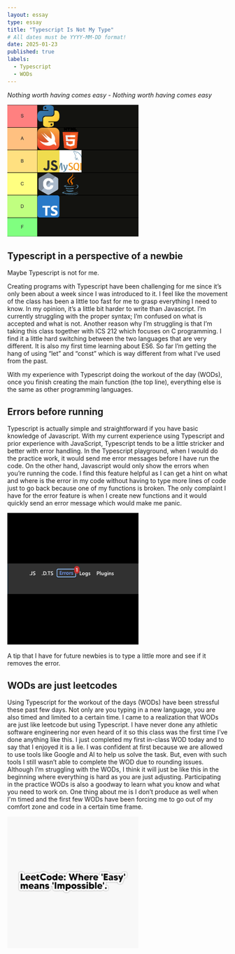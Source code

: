 ```yaml
---
layout: essay
type: essay
title: "Typescript Is Not My Type"
# All dates must be YYYY-MM-DD format!
date: 2025-01-23
published: true
labels:
  - Typescript
  - WODs
---
```



*Nothing worth having comes easy - Nothing worth having comes easy*

<img src="https://github.com/dominic-isaac-molina/dominic-isaac-molina.github.io/blob/d0bea6e9bd034e5cae7e6174ef2cc4174fe96c92/img/Teirlists.png?raw=true" alt="image alt" width="300" height="300">


## Typescript in a perspective of a newbie

Maybe Typescript is not for me. 

Creating programs with Typescript have been challenging for me since it’s only been about a week since I was introduced to it. I feel like the movement of the class has been a little too fast for me to grasp everything I need to know. In my opinion, it’s a little bit harder to write than Javascript. I’m currently struggling with the proper syntax; I’m confused on what is accepted and what is not. Another reason why I’m struggling is that I’m taking this class together with ICS 212 which focuses on C programming. I find it a little hard switching between the two languages that are very different. It is also my first time learning about ES6. So far I’m getting the hang of using “let” and “const” which is way different from what I’ve used from the past. 

With my experience with Typescript doing the workout of the day (WODs), once you finish creating the main function (the top line), everything else is the same as other programming languages. 

## Errors before running

Typescript is actually simple and straightforward if you have basic knowledge of Javascript. With my current experience using Typescript and prior experience with JavaScript, Typescript tends to be a little stricker and better with error handling. In the Typescript playground, when I would do the practice work, it would send me error messages before I have run the code. On the other hand, Javascript would only show the errors when you’re running the code. I find this feature helpful as I can get a hint on what and where is the error in my code without having to type more lines of code just to go back because one of my functions is broken. The only complaint I have for the error feature is when I create new functions and it would quickly send an error message which would make me panic.

<img src="https://github.com/dominic-isaac-molina/dominic-isaac-molina.github.io/blob/main/img/errorimage.png?raw=true" alt="image alt" width="300" height="300">

A tip that I have for future newbies is to type a little more and see if it removes the error. 

## WODs are just leetcodes

Using Typescript for the workout of the days (WODs) have been stressful these past few days. Not only are you typing in a new language, you are also timed and limited to a certain time. I came to a realization that WODs are just like leetcode but using Typescript. I have never done any athletic software engineering nor even heard of it so this class was the first time I’ve done anything like this. I just completed my first in-class WOD today and to say that I enjoyed it is a lie. I was confident at first because we are allowed to use tools like Google and AI to help us solve the task. But, even with such tools I still wasn’t able to complete the WOD due to rounding issues. Although I’m struggling with the WODs, I think it will just be like this in the beginning where everything is hard as you are just adjusting. Participating in the practice WODs is also a goodway to learn what you know and what you need to work on. One thing about me is I don’t produce as well when I'm timed and the first few WODs have been forcing me to go out of my comfort zone and code in a certain time frame. 


<img src="https://github.com/dominic-isaac-molina/dominic-isaac-molina.github.io/blob/main/img/Leetcode.png?raw=true" alt="image alt" width="300" height="300">

